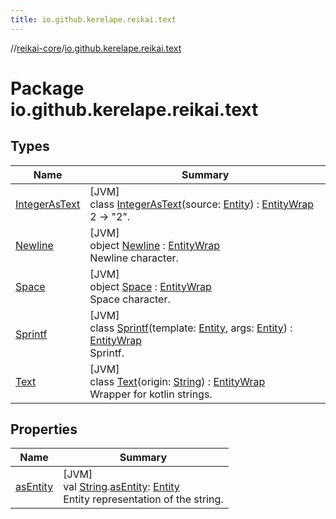 ```yaml
---
title: io.github.kerelape.reikai.text
---
```

//[reikai-core](../../index.html)/[io.github.kerelape.reikai.text](index.html)



# Package io.github.kerelape.reikai.text



## Types


| Name | Summary |
|---|---|
| [IntegerAsText](-integer-as-text/index.html) | [JVM]<br>class [IntegerAsText](-integer-as-text/index.html)(source: [Entity](../io.github.kerelape.reikai.core/-entity/index.html)) : [EntityWrap](../io.github.kerelape.reikai.core/-entity-wrap/index.html)<br>2 -> &quot;2&quot;. |
| [Newline](-newline/index.html) | [JVM]<br>object [Newline](-newline/index.html) : [EntityWrap](../io.github.kerelape.reikai.core/-entity-wrap/index.html)<br>Newline character. |
| [Space](-space/index.html) | [JVM]<br>object [Space](-space/index.html) : [EntityWrap](../io.github.kerelape.reikai.core/-entity-wrap/index.html)<br>Space character. |
| [Sprintf](-sprintf/index.html) | [JVM]<br>class [Sprintf](-sprintf/index.html)(template: [Entity](../io.github.kerelape.reikai.core/-entity/index.html), args: [Entity](../io.github.kerelape.reikai.core/-entity/index.html)) : [EntityWrap](../io.github.kerelape.reikai.core/-entity-wrap/index.html)<br>Sprintf. |
| [Text](-text/index.html) | [JVM]<br>class [Text](-text/index.html)(origin: [String](https://kotlinlang.org/api/latest/jvm/stdlib/kotlin/-string/index.html)) : [EntityWrap](../io.github.kerelape.reikai.core/-entity-wrap/index.html)<br>Wrapper for kotlin strings. |


## Properties


| Name | Summary |
|---|---|
| [asEntity](as-entity.html) | [JVM]<br>val [String](https://kotlinlang.org/api/latest/jvm/stdlib/kotlin/-string/index.html).[asEntity](as-entity.html): [Entity](../io.github.kerelape.reikai.core/-entity/index.html)<br>Entity representation of the string. |

